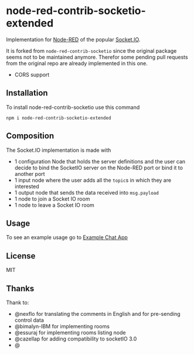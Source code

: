 # node-red-contrib-socketio-extended
Implementation for [Node-RED](https://nodered.org/) of the popular [Socket.IO](http://socket.io/).

It is forked from `node-red-contrib-socketio` since the original package seems not to be maintained anymore.
Therefor some pending pull requests from the original repo are already implemented in this one.
* CORS support

## Installation
To install node-red-contrib-socketio use this command

`npm i node-red-contrib-socketio-extended`

## Composition
The Socket.IO implementation is made with
* 1 configuration Node that holds the server definitions and the user can decide to bind the SocketIO server on the Node-RED port or bind it to another port
* 1 input node where the user adds all the `topic`s in which they are interested
* 1 output node that sends the data received into `msg.payload`
* 1 node to join a Socket IO room
* 1 node to leave a Socket IO room

## Usage
To see an example usage go to [Example Chat App](https://flows.nodered.org/flow/71f7da3a14951acb67f94bac1f71812a)

## License
MIT

## Thanks
Thank to: 
* @nexflo for translating the comments in English and for pre-sending control data 
* @bimalyn-IBM for implementing rooms
* @essuraj for implementing rooms listing node
* @cazellap for adding compatibility to socketIO 3.0
* @

